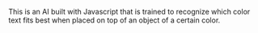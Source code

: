 This is an AI built with Javascript that is trained to recognize which color text fits best when placed on top of an object of a certain color.
